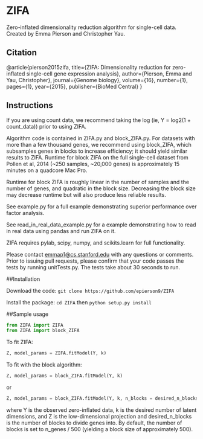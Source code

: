 # ZIFA
Zero-inflated dimensionality reduction algorithm for single-cell data. Created by Emma Pierson and Christopher Yau.

## Citation

 @article{pierson2015zifa,
  title={ZIFA: Dimensionality reduction for zero-inflated single-cell gene expression analysis},
  author={Pierson, Emma and Yau, Christopher},
  journal={Genome biology},
  volume={16},
  number={1},
  pages={1},
  year={2015},
  publisher={BioMed Central}
}

## Instructions

If you are using count data, we recommend taking the log (ie, Y = log2(1 + count_data)) prior to using ZIFA. 

Algorithm code is contained in ZIFA.py and block_ZIFA.py. For datasets with more than a few thousand genes, we recommend using block_ZIFA, which subsamples genes in blocks to increase efficiency; it should yield similar results to ZIFA. Runtime for block ZIFA on the full single-cell dataset from Pollen et al, 2014 (~250 samples, ~20,000 genes) is approximately 15 minutes on a quadcore Mac Pro. 

Runtime for block ZIFA is roughly linear in the number of samples and the number of genes, and quadratic in the block size. 
Decreasing the block size may decrease runtime but will also produce less reliable results. 

See example.py for a full example demonstrating superior performance over factor analysis. 

See read_in_real_data_example.py for a example demonstrating how to read in real data using pandas and run ZIFA on it. 

ZIFA requires pylab, scipy, numpy, and scikits.learn for full functionality. 

Please contact emmap1@cs.stanford.edu with any questions or comments. Prior to issuing pull requests, please confirm that your code passes the tests by running unitTests.py. The tests take about 30 seconds to run. 

##Installation

Download the code: `git clone https://github.com/epierson9/ZIFA`

Install the package: `cd ZIFA` then `python setup.py install`

##Sample usage

```python
from ZIFA import ZIFA
from ZIFA import block_ZIFA
```

To fit ZIFA:

```python
Z, model_params = ZIFA.fitModel(Y, k)
```

To fit with the block algorithm:

```python
Z, model_params = block_ZIFA.fitModel(Y, k)
```

or 

```python
Z, model_params = block_ZIFA.fitModel(Y, k, n_blocks = desired_n_blocks)
```

where Y is the observed zero-inflated data, k is the desired number of latent dimensions, and Z is the low-dimensional projection and desired_n_blocks is the number of blocks to divide genes into. By default, the number of blocks is set to n_genes / 500 (yielding a block size of approximately 500). 
 
